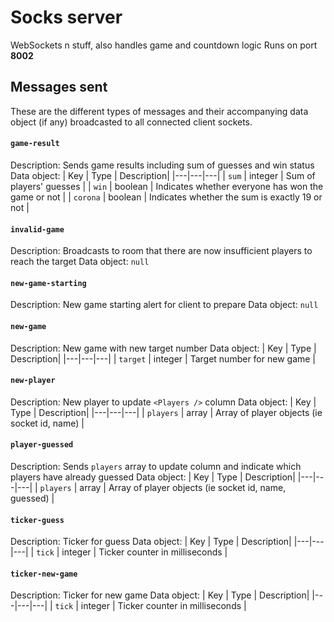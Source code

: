 # Socks server

WebSockets n stuff, also handles game and countdown logic
Runs on port **8002**

## Messages sent

These are the different types of messages and their accompanying data object (if any) broadcasted to all connected client sockets.

#### `game-result`
Description: Sends game results including sum of guesses and win status
Data object:
| Key | Type | Description|
|---|---|---|
| `sum` | integer | Sum of players' guesses |
| `win` | boolean | Indicates whether everyone has won the game or not |
| `corona` | boolean | Indicates whether the sum is exactly 19 or not |

#### `invalid-game`
Description: Broadcasts to room that there are now insufficient players to reach the target
Data object: `null`

#### `new-game-starting`
Description: New game starting alert for client to prepare
Data object: `null`

#### `new-game`
Description: New game with new target number
Data object:
| Key | Type | Description|
|---|---|---|
| `target` | integer | Target number for new game |

#### `new-player`
Description: New player to update `<Players />` column
Data object:
| Key | Type | Description|
|---|---|---|
| `players` | array | Array of player objects (ie socket id, name) |

#### `player-guessed`
Description: Sends `players` array to update column and indicate which players have already guessed
Data object:
| Key | Type | Description|
|---|---|---|
| `players` | array | Array of player objects (ie socket id, name, guessed) |

#### `ticker-guess`
Description: Ticker for guess
Data object:
| Key | Type | Description|
|---|---|---|
| `tick` | integer | Ticker counter in milliseconds |

#### `ticker-new-game`
Description: Ticker for new game
Data object:
| Key | Type | Description|
|---|---|---|
| `tick` | integer | Ticker counter in milliseconds |
